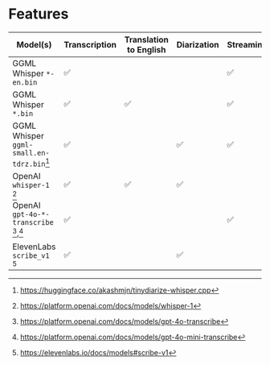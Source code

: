 
# Features

| Model(s) | Transcription | Translation to English | Diarization | Streaming |
|----------|---------------|-------------|-------------|-----------|
| GGML Whisper `*-en.bin` | ✅ |  |  | ✅ |
| GGML Whisper `*.bin` | ✅ | ✅ |  | ✅ |
| GGML Whisper `ggml-small.en-tdrz.bin`[^1] | ✅ |  |  ✅ | ✅ |
| OpenAI `whisper-1` [^2] | ✅ | ✅ |  ✅ | |
| OpenAI `gpt-4o-*-transcribe` [^4],[^5] | ✅ | |  | ✅ |
| ElevenLabs `scribe_v1` [^3] | ✅ |  |  ✅ | |

[^1]: <https://huggingface.co/akashmjn/tinydiarize-whisper.cpp>
[^2]: <https://platform.openai.com/docs/models/whisper-1>
[^3]: <https://elevenlabs.io/docs/models#scribe-v1>
[^4]: <https://platform.openai.com/docs/models/gpt-4o-transcribe>
[^5]: <https://platform.openai.com/docs/models/gpt-4o-mini-transcribe>
